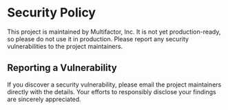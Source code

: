 # Security Policy
This project is maintained by Multifactor, Inc. It is not yet production-ready, so please do not use it in production. Please report any security vulnerabilities to the project maintainers.

## Reporting a Vulnerability
If you discover a security vulnerability, please email the project maintainers directly with the details. Your efforts to responsibly disclose your findings are sincerely appreciated.